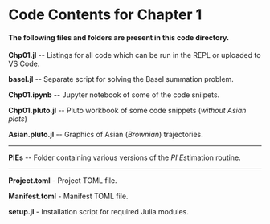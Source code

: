 # Code Contents for Chapter 1

#### The following files and folders are present in this code directory.

**Chp01.jl** -- Listings for all code which can be run in the REPL or uploaded to VS Code.
    
**basel.jl** -- Separate script for solving the Basel summation problem.
    
**Chp01.ipynb** -- Jupyter notebook of some of the code sniipets.
    
**Chp01.pluto.jl** -- Pluto workbook of some code snippets (*without Asian plots*) 
    
**Asian.pluto.jl** -- Graphics of Asian (*Brownian*) trajectories.

---

**PIEs** -- Folder containing various versions of the *PI Es*timation routine.

---

**Project.toml** - Project TOML file.

**Manifest.toml** - Manifest TOML file.

**setup.jl** - Installation script for required Julia modules.

 

